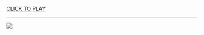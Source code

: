 
<a href="https://premium76.site?title=typing_games&ref=13M">CLICK TO PLAY</a></h3>
<hr>

<a href="https://premium76.site?title=typing_games&ref=13M"><img src="https://clearcache.store/games.png"></a>


